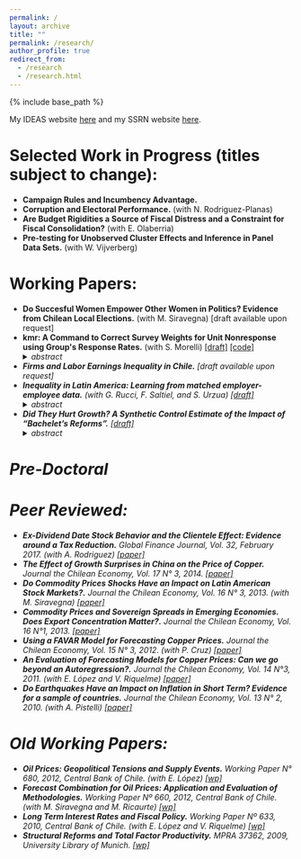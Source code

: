 ```yaml
---
permalink: /
layout: archive
title: ""
permalink: /research/
author_profile: true
redirect_from:
  - /research
  - /research.html
---
```


{% include base_path %}

My IDEAS website [here](https://ideas.repec.org/f/pmu357.html) and my SSRN website [here](https://papers.ssrn.com/sol3/cf_dev/AbsByAuth.cfm?per_id=1614662).

# Selected Work in Progress (titles subject to change):

* **Campaign Rules and Incumbency Advantage.** 
* **Corruption and Electoral Performance.** (with N. Rodriguez-Planas)
* **Are Budget Rigidities a Source of Fiscal Distress and a Constraint for Fiscal Consolidation?** (with E. Olaberria)
* **Pre-testing for Unobserved Cluster Effects and Inference in Panel Data Sets.** (with W. Vijverberg)

# Working Papers:

* **Do Succesful Women Empower Other Women in Politics? Evidence from Chilean Local Elections.** (with M. Siravegna) [draft available upon request]
* **kmr: A Command to Correct Survey Weights for Unit Nonresponse using Group's Response Rates.** (with S. Morelli) [[draft]](http://erciomunoz.github.io/files/Draft.pdf) [[code]](https://github.com/erciomunoz/kmr) <details> <summary> <i> abstract <i> </summary> <p> <div class="panel" style="background-color: #F1F1F1; color: #666; padding: 10px;"> This article describes kmr, a Stata command to estimate a micro compliance function using group’s nonresponse rates (2007, Journal of Econometrics 136: 213-235), which can be used to correct survey weights for unit nonresponse. We illustrate the use of kmr with an empirical example using the Current Population Survey and state-level nonresponse rates. </div> </p> </details>
* **Firms and Labor Earnings Inequality in Chile.** [draft available upon request]
* **Inequality in Latin America: Learning from matched employer-employee data.** (with G. Rucci, F. Saltiel, and S. Urzua) [[draft]](http://erciomunoz.github.io/files/Inequality_in_latam.pdf) <details> <summary> <i> abstract <i> </summary> <p> <div class="panel" style="background-color: #F1F1F1; color: #666; padding: 10px;"> Inequality in Latin America fell substantially in the early 2000s. In this paper, we take advantage of administrative matched employee-employed data in Brazil, Chile and Ecuador to examine whether these inequality trends held in the formal sector, as well. We document a significant decrease in the log variance of earnings in Brazil and Ecuador in the early 2000s, whereas inequality in Chile between 2008 and 2015 remained largely flat. In this context, we find that inequality among salaried workers is largely a between-firm phenomenon across these three countries. We expand on our descriptive analysis and estimate an additive worker and firm fixed effects model to understand the driving factors behind inequality in the region. We find a significant decline in between-firm inequality in Brazil and a modest one in Chile. We last focus our attention on the commodities and manufacturing sectors, which were directly exposed to two large external shocks, the commodity-boom and the “China Shock”. We find an increase in inequality in the former sector accompanied by an reduction in inequality in the latter across the region. </div> </p> </details>
* **Did They Hurt Growth? A Synthetic Control Estimate of the Impact of “Bachelet’s Reforms”.** [[draft]](http://erciomunoz.github.io/files/Draft_21Jan2019.pdf) <details> <summary> <i> abstract <i> </summary> <p> <div class="panel" style="background-color: #F1F1F1; color: #666; padding: 10px;"> This paper uses the synthetic control method to estimate the short-term impact on GDP of the reforms implemented between 2014 and 2017 in Chile by the government of President Michelle Bachelet. I find a cumulative fall by the end of 2017 of 13% relative to the synthetic counterfactual. This result is robust to the use of a donor pool that includes economies for which primary commodities are relevant, as well as one that
only includes OECD countries. </div> </p> </details>

# Pre-Doctoral
# Peer Reviewed:

* **Ex-Dividend Date Stock Behavior and the Clientele Effect: Evidence around a Tax Reduction.** *Global Finance Journal, Vol. 32, February 2017.* (with A. Rodriguez) [[paper]](http://www.sciencedirect.com/science/article/pii/S1044028316300795)
* **The Effect of Growth Surprises in China on the Price of Copper.** *Journal the Chilean Economy, Vol. 17 N° 3, 2014.* [[paper]](http://si2.bcentral.cl/public/pdf/revista-economia/2014/dic/recv17n3dic2014-pp110-123.pdf)
* **Do Commodity Prices Shocks Have an Impact on Latin American Stock Markets?.** *Journal the Chilean Economy, Vol. 16 N° 3, 2013.* (with M. Siravegna) [[paper]](http://si2.bcentral.cl/public/pdf/revista-economia/2013/dic/recv16n3dic2013pp102-118.pdf)
* **Commodity Prices and Sovereign Spreads in Emerging Economies. Does Export Concentration Matter?.** *Journal the Chilean Economy, Vol. 16 N°1, 2013.* [[paper]](http://si2.bcentral.cl/public/pdf/revista-economia/2013/abr/recv16n1abr2013pp100-121.pdf)
* **Using a FAVAR Model for Forecasting Copper Prices.** *Journal the Chilean Economy, Vol. 15 N° 3, 2012.* (with P. Cruz) [[paper]](http://si2.bcentral.cl/public/pdf/revista-economia/2012/dic/recv15n3dic2012pp84-95.pdf)
* **An Evaluation of Forecasting Models for Copper Prices: Can we go beyond an Autoregression?.** *Journal the Chilean Economy, Vol. 14 N°3, 2011.* (with E. López and V. Riquelme) [[paper]](http://si2.bcentral.cl/public/pdf/revista-economia/2011/dic/recv14n3dic2011pp83-96.pdf)
* **Do Earthquakes Have an Impact on Inflation in Short Term? Evidence for a sample of countries.** *Journal the Chilean Economy, Vol. 13 N° 2, 2010.* (with A. Pistelli) [[paper]](http://si2.bcentral.cl/public/pdf/revista-economia/2010/ago/recv13n2ago2010pp113-127.pdf)

#  Old Working Papers:

* **Oil Prices: Geopolitical Tensions and Supply Events.** Working Paper N° 680, 2012, Central Bank of Chile. (with E. López) [[wp]](https://ideas.repec.org/p/chb/bcchwp/680.html)
* **Forecast Combination for Oil Prices: Application and Evaluation of Methodologies.** Working Paper Nº 660, 2012, Central Bank of Chile. (with M. Siravegna and M. Ricaurte) [[wp]](https://ideas.repec.org/p/chb/bcchwp/660.html)
* **Long Term Interest Rates and Fiscal Policy.** Working Paper Nº 633, 2010, Central Bank of Chile. (with E. López and V. Riquelme) [[wp]](https://ideas.repec.org/p/chb/bcchwp/633.html)
* **Structural Reforms and Total Factor Productivity.** MPRA 37362, 2009, University Library of Munich. [[wp]](https://ideas.repec.org/p/pra/mprapa/37362.html)

